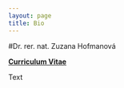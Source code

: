 ```yaml
---
layout: page
title: Bio
---
```


#Dr. rer. nat. Zuzana Hofmanová

**[Curriculum Vitae](files/cv.pdf)**

Text